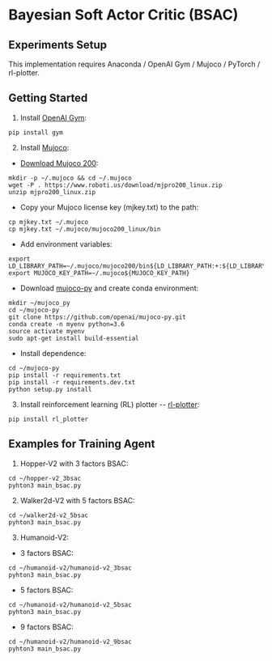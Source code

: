 # Bayesian Soft Actor Critic (BSAC)

## Experiments Setup

This implementation requires Anaconda / OpenAI Gym / Mujoco / PyTorch / rl-plotter.

## Getting Started

  1. Install [OpenAI Gym](https://gym.openai.com/docs/):
  ```
  pip install gym
  ```

  2. Install [Mujoco](https://mujoco.org/):
 
   - [Download Mujoco 200](https://www.roboti.us/download.html):  
  ```
  mkdir -p ~/.mujoco && cd ~/.mujoco
  wget -P . https://www.roboti.us/download/mjpro200_linux.zip
  unzip mjpro200_linux.zip
  ```
   - Copy your Mujoco license key (mjkey.txt) to the path:
  ```
  cp mjkey.txt ~/.mujoco
  cp mjkey.txt ~/.mujoco/mujoco200_linux/bin
  ```
   - Add environment variables:
  ```
  export LD_LIBRARY_PATH=~/.mujoco/mujoco200/bin${LD_LIBRARY_PATH:+:${LD_LIBRARY_PATH}} 
  export MUJOCO_KEY_PATH=~/.mujoco${MUJOCO_KEY_PATH}
  ```
   - Download [mujoco-py](https://github.com/openai/mujoco-py) and create conda environment:
  ```
  mkdir ~/mujoco_py
  cd ~/mujoco-py
  git clone https://github.com/openai/mujoco-py.git
  conda create -n myenv python=3.6
  source activate myenv
  sudo apt-get install build-essential
  ```
   - Install dependence:
   ```
   cd ~/mujoco-py
   pip install -r requirements.txt
   pip install -r requirements.dev.txt
   python setup.py install
   ```

  3. Install reinforcement learning (RL) plotter -- [rl-plotter](https://github.com/gxywy/rl-plotter):
  ```
  pip install rl_plotter
  ```

## Examples for Training Agent

1. Hopper-V2 with 3 factors BSAC:
```
cd ~/hopper-v2_3bsac
pyhton3 main_bsac.py 
```
2. Walker2d-V2 with 5 factors BSAC:
```
cd ~/walker2d-v2_5bsac
pyhton3 main_bsac.py
```
3. Humanoid-V2:
- 3 factors BSAC:
```
cd ~/humanoid-v2/humanoid-v2_3bsac
pyhton3 main_bsac.py
```
- 5 factors BSAC:
```
cd ~/humanoid-v2/humanoid-v2_5bsac
pyhton3 main_bsac.py
```
- 9 factors BSAC:
```
cd ~/humanoid-v2/humanoid-v2_9bsac
pyhton3 main_bsac.py
```
